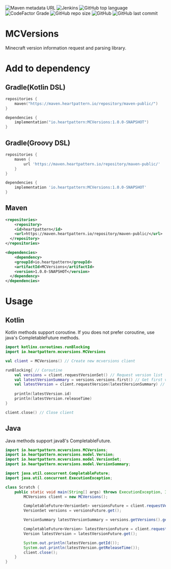 ![Maven metadata URL](https://img.shields.io/maven-metadata/v?metadataUrl=https%3A%2F%2Fmaven.heartpattern.io%2Frepository%2Fmaven-public%2Fio%2Fheartpattern%2FMCVersions%2Fmaven-metadata.xml) ![Jenkins](https://img.shields.io/jenkins/build?jobUrl=https%3A%2F%2Fjenkins.heartpattern.io%2Fjob%2FHeartPattern%2Fjob%2FMCVersions%2Fjob%2Fmaster%2F) ![GitHub top language](https://img.shields.io/github/languages/top/HeartPattern/MCVersions) ![CodeFactor Grade](https://img.shields.io/codefactor/grade/github/HeartPattern/MCVersions) ![GitHub repo size](https://img.shields.io/github/repo-size/HeartPattern/MCVersions) ![GitHub](https://img.shields.io/github/license/HeartPattern/MCVersions) ![GitHub last commit](https://img.shields.io/github/last-commit/HeartPattern/MCVersions)
# MCVersions
Minecraft version information request and parsing library.

# Add to dependency
## Gradle(Kotlin DSL)
```kotlin
repositories {
    maven("https://maven.heartpattern.io/repository/maven-public/")
}

dependencies {
    implementation("io.heartpattern:MCVersions:1.0.0-SNAPSHOT")
}
```

## Gradle(Groovy DSL)
```groovy
repositories {
    maven {
        url 'https://maven.heartpattern.io/repository/maven-public/'
    }
}

dependencies {
    implementation 'io.heartpattern:MCVersions:1.0.0-SNAPSHOT'
}
```

## Maven

```xml
<repositories>
	<repository>
  	<id>heartpattern</id>
    <url>https://maven.heartpattern.io/repository/maven-public/</url>
  </repository>
</repositories>

<dependencies>
	<dependency>
  	<groupId>io.heartpattern</groupId>
    <artifactId>MCVersions</artifactId>
    <version>1.0.0-SNAPSHOT</version>
  </dependency>
</dependencies>
```



# Usage

## Kotlin
Kotlin methods support coroutine. If you does not prefer coroutine, use java's CompletableFuture methods.

```kotlin
import kotlinx.coroutines.runBlocking
import io.heartpattern.mcversions.MCVersions

val client = MCVersions() // Create new mcversions client

runBlocking{ // Coroutine
    val versions = client.requestVersionSet() // Request version list
    val latestVersionSummary = versions.versions.first() // Get first version
    val latestVersion = client.requestVersion(latestVersionSummary) // Request detail version information
  
    println(latestVersion.id)
    println(latestVersion.releaseTime)
}

client.close() // Close client
```

## Java

Java methods support java8's CompletableFuture.

```java
import io.heartpattern.mcversions.MCVersions;
import io.heartpattern.mcversions.model.Version;
import io.heartpattern.mcversions.model.VersionSet;
import io.heartpattern.mcversions.model.VersionSummary;

import java.util.concurrent.CompletableFuture;
import java.util.concurrent.ExecutionException;

class Scratch {
    public static void main(String[] args) throws ExecutionException, InterruptedException {
        MCVersions client = new MCVersions();

        CompletableFuture<VersionSet> versionsFuture = client.requestVersionSetAsync();
        VersionSet versions = versionsFuture.get();

        VersionSummary latestVersionSummary = versions.getVersions().get(0);

        CompletableFuture<Version> latestVersionFuture = client.requestVersionAsync(latestVersionSummary);
        Version latestVersion = latestVersionFuture.get();

        System.out.println(latestVersion.getId());
        System.out.println(latestVersion.getReleaseTime());
        client.close();
    }
}
```

